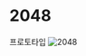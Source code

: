# 2048
프로토타입
![2048](https://github.com/Re-Note/2048/assets/92203627/ecc0d428-c39c-42d5-a094-b4e50e221092)
